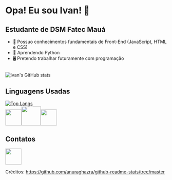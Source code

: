 # Opa! Eu sou Ivan! 👋

## Estudante de DSM Fatec Mauá

- 🧠 Possuo conhecimentos fundamentais de Front-End (JavaScript, HTML e CSS)
- 🌱 Aprendendo Python
- 🖥️ Pretendo trabalhar futuramente com programação

##
![Ivan's GitHub stats](https://github-readme-stats.vercel.app/api?username=Iv4n-Jr&show_icons=true&theme=tokyonight) 

## Linguagens Usadas

[![Top Langs](https://github-readme-stats.vercel.app/api/top-langs/?username=Iv4n-Jr&layout=compact)](https://github.com/Iv4n-Jr/github-readme-stats)<br>
<img src="https://cdn.jsdelivr.net/gh/devicons/devicon@latest/icons/html5/html5-original.svg" height="50" width="50" /><img src="https://cdn.jsdelivr.net/gh/devicons/devicon@latest/icons/css3/css3-original-wordmark.svg" height="60" width="60"/><img src="https://cdn.jsdelivr.net/gh/devicons/devicon@latest/icons/javascript/javascript-original.svg" height="50" width="50"/>
<br>


## Contatos
<a href="https://www.linkedin.com/in/ivan-junior-53b26833b/?trk=opento_sprofile_topcard" target="_blank"><img src="https://cdn.jsdelivr.net/gh/devicons/devicon@latest/icons/linkedin/linkedin-original.svg" height="50" width="50" target="_blank"/></a>





Créditos: https://github.com/anuraghazra/github-readme-stats/tree/master
